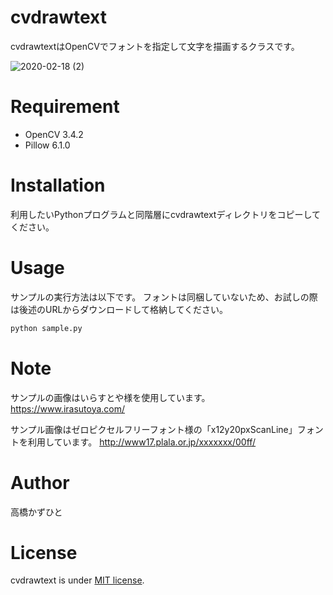 # cvdrawtext
cvdrawtextはOpenCVでフォントを指定して文字を描画するクラスです。

![2020-02-18 (2)](https://user-images.githubusercontent.com/37477845/74671846-5a2aa800-51ef-11ea-9866-c95ad68bb781.png)

# Requirement
 
* OpenCV 3.4.2
* Pillow 6.1.0
 
# Installation
 
利用したいPythonプログラムと同階層にcvdrawtextディレクトリをコピーしてください。
 
# Usage
 
サンプルの実行方法は以下です。
フォントは同梱していないため、お試しの際は後述のURLからダウンロードして格納してください。
 
```bash
python sample.py
```

# Note
サンプルの画像はいらすとや様を使用しています。
https://www.irasutoya.com/

サンプル画像はゼロピクセルフリーフォント様の「x12y20pxScanLine」フォントを利用しています。
http://www17.plala.or.jp/xxxxxxx/00ff/

# Author
高橋かずひと
 
# License 
cvdrawtext is under [MIT license](https://en.wikipedia.org/wiki/MIT_License).


